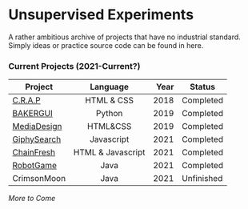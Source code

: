 # Unsupervised Experiments
A rather ambitious archive of projects that have no industrial standard. Simply ideas or practice source code can be found in here.

### Current Projects (2021-Current?)
| Project      | Language | Year         | Status  |
| ------------- |:-------------:| -----:| -------- |
| [C.R.A.P](https://github.com/Beetleaverage78/unsupervised-experiments/tree/main/crap)    | HTML & CSS | 2018 | Completed |
| [BAKERGUI](https://github.com/Beetleaverage78/unsupervised-experiments/tree/main/baskergui-python)    | Python | 2019 | Completed |
| [MediaDesign](https://github.com/Beetleaverage78/unsupervised-experiments/tree/main/mediadesign)    | HTML&CSS | 2019 | Completed |
| [GiphySearch](https://github.com/Beetleaverage78/unsupervised-experiments/tree/main/giphySearch)    | Javascript |2021 | Completed |
| [ChainFresh](https://github.com/Beetleaverage78/unsupervised-experiments/tree/main/chainFresh)    | HTML & Javascript |2021 | Completed |
| [RobotGame](https://github.com/Beetleaverage78/unsupervised-experiments/tree/main/java-practice/robot-game-program)    | Java | 2021 | Completed |
| CrimsonMoon    | Java | 2021 | Unfinished |

*More to Come*
